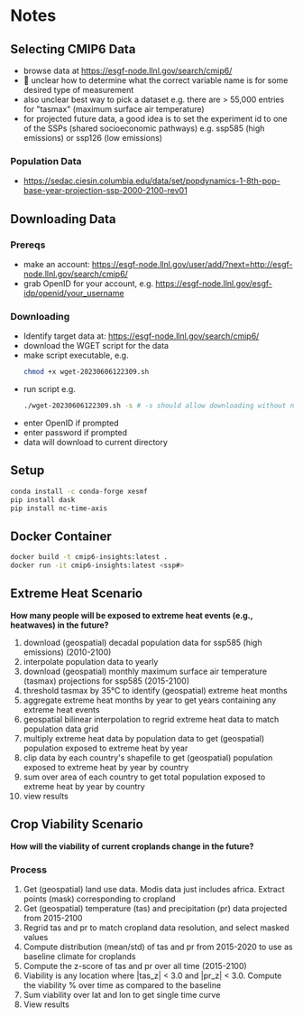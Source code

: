 # Notes

## Selecting CMIP6 Data
- browse data at https://esgf-node.llnl.gov/search/cmip6/
- 🤷 unclear how to determine what the correct variable name is for some desired type of measurement
- also unclear best way to pick a dataset e.g. there are > 55,000 entries for "tasmax" (maximum surface air temperature)
- for projected future data, a good idea is to set the experiment id to one of the SSPs (shared socioeconomic pathways) e.g. ssp585 (high emissions) or ssp126 (low emissions)
### Population Data
- https://sedac.ciesin.columbia.edu/data/set/popdynamics-1-8th-pop-base-year-projection-ssp-2000-2100-rev01

## Downloading Data
### Prereqs
- make an account: https://esgf-node.llnl.gov/user/add/?next=http://esgf-node.llnl.gov/search/cmip6/
- grab OpenID for your account, e.g. https://esgf-node.llnl.gov/esgf-idp/openid/your_username

### Downloading
- Identify target data at: https://esgf-node.llnl.gov/search/cmip6/
- download the WGET script for the data
- make script executable, e.g. 
    ```bash
    chmod +x wget-20230606122309.sh
    ```
- run script e.g. 
    ```bash
    ./wget-20230606122309.sh -s # -s should allow downloading without needing openID login
    ```
- enter OpenID if prompted
- enter password if prompted
- data will download to current directory


## Setup
```bash
conda install -c conda-forge xesmf
pip install dask
pip install nc-time-axis
```

## Docker Container
```bash
docker build -t cmip6-insights:latest .
docker run -it cmip6-insights:latest <ssp#>
```

## Extreme Heat Scenario
**How many people will be exposed to extreme heat events (e.g., heatwaves) in the future?**

1. download (geospatial) decadal population data for ssp585 (high emissions) (2010-2100)
1. interpolate population data to yearly
1. download (geospatial) monthly maximum surface air temperature (tasmax) projections for ssp585 (2015-2100)
1. threshold tasmax by 35°C to identify (geospatial) extreme heat months
1. aggregate extreme heat months by year to get years containing any extreme heat events
1. geospatial bilinear interpolation to regrid extreme heat data to match population data grid
1. multiply extreme heat data by population data to get (geospatial) population exposed to extreme heat by year
1. clip data by each country's shapefile to get (geospatial) population exposed to extreme heat by year by country
1. sum over area of each country to get total population exposed to extreme heat by year by country
1. view results


## Crop Viability Scenario
**How will the viability of current croplands change in the future?**
### Process

1. Get (geospatial) land use data. Modis data just includes africa. Extract points (mask) corresponding to cropland
1. Get (geospatial) temperature (tas) and precipitation (pr) data projected from 2015-2100
1. Regrid tas and pr to match cropland data resolution, and select masked values
1. Compute distribution (mean/std) of tas and pr from 2015-2020 to use as baseline climate for croplands
1. Compute the z-score of tas and pr over all time (2015-2100)
1. Viability is any location where |tas_z| < 3.0 and |pr_z| < 3.0. Compute the viability % over time as compared to the baseline
1. Sum viability over lat and lon to get single time curve
1. View results
